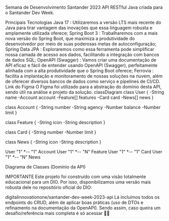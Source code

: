 Semana de Desenvolvimento Santander 2023
API RESTful Java criada para o Santander Dev Week.

Principais Tecnologias
Java 17 : Utilizaremos a versão LTS mais recente do Java para tirar vantagem das inovações que essa linguagem robusta e amplamente utilizada oferece;
Spring Boot 3 : Trabalharemos com a mais nova versão do Spring Boot, que maximiza a produtividade do desenvolvedor por meio de suas poderosas metas de autoconfiguração;
Spring Data JPA : Exploraremos como essa ferramenta pode simplificar nossa camada de acesso aos dados, facilitando a integração com bancos de dados SQL;
OpenAPI (Swagger) : Vamos criar uma documentação de API eficaz e fácil de entender usando OpenAPI (Swagger), perfeitamente alinhada com a alta produtividade que o Spring Boot oferece;
Ferrovia : facilita a implantação e monitoramento de nossas soluções na nuvem, além de oferecer diversos bancos de dados como serviço e pipelines de CI/CD.
Link do Figma
O Figma foi utilizado para a abstração do domínio desta API, sendo útil na análise e projeto da solução.
classDiagram
  class User {
    -String name
    -Account account
    -Feature[] features
    -Card card
    -News[] news
  }

  class Account {
    -String number
    -String agency
    -Number balance
    -Number limit
  }

  class Feature {
    -String icon
    -String description
  }

  class Card {
    -String number
    -Number limit
  }

  class News {
    -String icon
    -String description
  }

  User "1" *-- "1" Account
  User "1" *-- "N" Feature
  User "1" *-- "1" Card
  User "1" *-- "N" News

Diagrama de Classes (Domínio da API)

IMPORTANTE
Este projeto foi construído com uma visão totalmente educacional para um DIO. Por isso, disponibilizamos uma versão mais robusta dele no repositório oficial do DIO:

digitalinnovationone/santander-dev-week-2023-api
Lá incluímos todos os endpoints do CRUD, além de aplicar boas práticas (uso de DTOs e refinamento na documentação da OpenAPI). Sendo assim, caso queira um desafio/referência mais completa é só acessar 👊🤩
